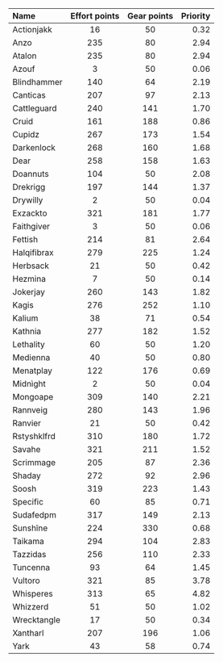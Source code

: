 
| Name | Effort points | Gear points | Priority |
|:-----|:-------------:|:-----------:|---------:|
|Actionjakk|16|50|0.32|
|Anzo|235|80|2.94|
|Atalon|235|80|2.94|
|Azouf|3|50|0.06|
|Blindhammer|140|64|2.19|
|Canticas|207|97|2.13|
|Cattleguard|240|141|1.70|
|Cruid|161|188|0.86|
|Cupidz|267|173|1.54|
|Darkenlock|268|160|1.68|
|Dear|258|158|1.63|
|Doannuts|104|50|2.08|
|Drekrigg|197|144|1.37|
|Drywilly|2|50|0.04|
|Exzackto|321|181|1.77|
|Faithgiver|3|50|0.06|
|Fettish|214|81|2.64|
|Halqifibrax|279|225|1.24|
|Herbsack|21|50|0.42|
|Hezmina|7|50|0.14|
|Jokerjay|260|143|1.82|
|Kagis|276|252|1.10|
|Kalium|38|71|0.54|
|Kathnia|277|182|1.52|
|Lethality|60|50|1.20|
|Medienna|40|50|0.80|
|Menatplay|122|176|0.69|
|Midnìght|2|50|0.04|
|Mongoape|309|140|2.21|
|Rannveig|280|143|1.96|
|Ranvier|21|50|0.42|
|Rstyshklfrd|310|180|1.72|
|Savahe|321|211|1.52|
|Scrimmage|205|87|2.36|
|Shaday|272|92|2.96|
|Soosh|319|223|1.43|
|Specific|60|85|0.71|
|Sudafedpm|317|149|2.13|
|Sunshîne|224|330|0.68|
|Taikama|294|104|2.83|
|Tazzidas|256|110|2.33|
|Tuncenna|93|64|1.45|
|Vultoro|321|85|3.78|
|Whisperes|313|65|4.82|
|Whizzerd|51|50|1.02|
|Wrecktangle|17|50|0.34|
|Xantharl|207|196|1.06|
|Yark|43|58|0.74|